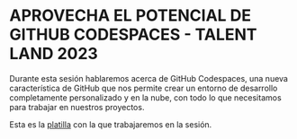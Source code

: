 # APROVECHA EL POTENCIAL DE GITHUB CODESPACES - TALENT LAND 2023
 
Durante esta sesión hablaremos acerca de GitHub Codespaces, una nueva característica de GitHub que nos permite crear un entorno de desarrollo completamente personalizado y en la nube, con todo lo que necesitamos para trabajar en nuestros proyectos.

Esta es la [platilla]() con la que trabajaremos en la sesión.
